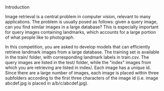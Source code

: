 Introduction

Image retrieval is a central problem in computer vision, relevant to many applications. The problem is usually posed as follows: given a query image, can you find similar images in a large database? This is especially important for query images containing landmarks, which accounts for a large portion of what people like to photograph.

In this competition, you are asked to develop models that can efficiently retrieve landmark images from a large database. The training set is available in the train/ folder, with corresponding landmark labels in train.csv. The query images are listed in the test/ folder, while the "index" images from which you are retrieving are listed in index/. Each image has a unique id. Since there are a large number of images, each image is placed within three subfolders according to the first three characters of the image id (i.e. image abcdef.jpg is placed in a/b/c/abcdef.jpg).